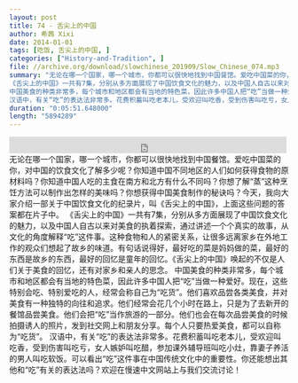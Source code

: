 ```yaml
---
layout: post
title: 74 - 舌尖上的中国
author: 希茜 Xixi
date: 2014-01-01
tags: [吃饭, 舌尖上的中国, ]
categories: ["History-and-Tradition", ]
file: //archive.org/download/slowchinese_201909/Slow_Chinese_074.mp3
summary: "无论在哪一个国家，哪一个城市，你都可以很快地找到中国餐馆。爱吃中国菜的你，对中国的饮食文化了解多少呢？你知道中国不同地区的人们如何获得食物的原材料吗？你知道中国人吃的主食在南方和北方有什么不同吗？你想了解“蒸”这种烹饪方法可以制作出怎样的美味吗？你想获得中国美食制作的秘诀吗？今天，我向大家介绍一部关于中国饮食文化的纪录片，叫《舌尖上的中国》，上面这些问题的答案都在片子中。
《舌尖上的中国》一共有7集，分别从多方面展现了中国饮食文化的魅力，以及中国人自古以来对美食的执着探索，通过讲述一个个真实的故事，从文化的角度解释“吃”这件事。这种食物和人的紧密关系，让很多远离家乡在外地工作的观众们想起了故乡的味道。有句话说得好，最好吃的菜是妈妈做的菜，最好的东西是故乡的东西，最好的回忆是童年的回忆。《舌尖上的中国》唤起的不仅是人们关于美食的回忆，还有对家乡和亲人的思念。
中国美食的种类非常多，每个城市和地区都会有当地的特色菜，因此许多中国人把“吃”当做一种爱好。现在，这些特别会吃、特别爱吃的人，经常会称自己为“吃货”。他们喜欢品尝各类美食，并对美食有一种独特的向往和追求。他们经常会花几个小时在路上，只是为了去新开的餐馆品尝美食。他们会把“吃”当作旅游的一部分。他们也会在每次品尝美食的时候拍摄诱人的照片，发到社交网上和朋友分享。每个人只要热爱美食，都可以自称为“吃货”。
汉语中，有关“吃”的表达法非常多。花费积蓄叫吃老本儿，受欢迎叫吃香，受到伤害叫吃亏，女人嫉妒叫吃醋，参加课外辅导班叫吃小灶，靠妻子养活的男人叫吃软饭。可以看出“吃”这件事在中国传统文化中的重要性。你还能想出其他和“吃”有关的表达法吗？欢迎在慢速中文网站上与我们交流讨论！"
duration: "0:05:51.648000"
length: "5894289"
---
```


<iframe src="https://archive.org/embed/slowchinese_201909/Slow_Chinese_074.mp3" width="500" height="30" frameborder="0" webkitallowfullscreen="true" mozallowfullscreen="true" allowfullscreen></iframe>
无论在哪一个国家，哪一个城市，你都可以很快地找到中国餐馆。爱吃中国菜的你，对中国的饮食文化了解多少呢？你知道中国不同地区的人们如何获得食物的原材料吗？你知道中国人吃的主食在南方和北方有什么不同吗？你想了解“蒸”这种烹饪方法可以制作出怎样的美味吗？你想获得中国美食制作的秘诀吗？今天，我向大家介绍一部关于中国饮食文化的纪录片，叫《舌尖上的中国》，上面这些问题的答案都在片子中。
《舌尖上的中国》一共有7集，分别从多方面展现了中国饮食文化的魅力，以及中国人自古以来对美食的执着探索，通过讲述一个个真实的故事，从文化的角度解释“吃”这件事。这种食物和人的紧密关系，让很多远离家乡在外地工作的观众们想起了故乡的味道。有句话说得好，最好吃的菜是妈妈做的菜，最好的东西是故乡的东西，最好的回忆是童年的回忆。《舌尖上的中国》唤起的不仅是人们关于美食的回忆，还有对家乡和亲人的思念。
中国美食的种类非常多，每个城市和地区都会有当地的特色菜，因此许多中国人把“吃”当做一种爱好。现在，这些特别会吃、特别爱吃的人，经常会称自己为“吃货”。他们喜欢品尝各类美食，并对美食有一种独特的向往和追求。他们经常会花几个小时在路上，只是为了去新开的餐馆品尝美食。他们会把“吃”当作旅游的一部分。他们也会在每次品尝美食的时候拍摄诱人的照片，发到社交网上和朋友分享。每个人只要热爱美食，都可以自称为“吃货”。
汉语中，有关“吃”的表达法非常多。花费积蓄叫吃老本儿，受欢迎叫吃香，受到伤害叫吃亏，女人嫉妒叫吃醋，参加课外辅导班叫吃小灶，靠妻子养活的男人叫吃软饭。可以看出“吃”这件事在中国传统文化中的重要性。你还能想出其他和“吃”有关的表达法吗？欢迎在慢速中文网站上与我们交流讨论！
